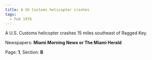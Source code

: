 ```yaml
---  
title: A US Customs helicopter crashes  
tags:  
  - Feb 1976  
---  
```

  
A U.S. Customs helicopter crashes 15 miles southeast of Ragged Key.  
  
Newspapers: **Miami Morning News or The Miami Herald**  
  
Page: **1**, Section: **B** 
